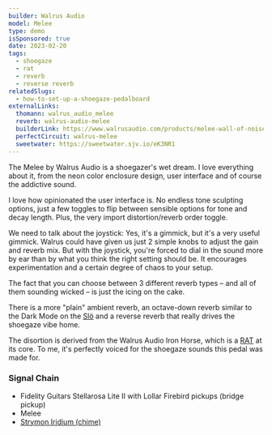 ```yaml
---
builder: Walrus Audio
model: Melee
type: demo
isSponsored: true
date: 2023-02-20
tags:
  - shoegaze
  - rat
  - reverb
  - reverse reverb
relatedSlugs:
  - how-to-set-up-a-shoegaze-pedalboard
externalLinks:
  thomann: walrus_audio_melee
  reverb: walrus-audio-melee
  builderLink: https://www.walrusaudio.com/products/melee-wall-of-noise
  perfectCircuit: walrus-melee
  sweetwater: https://sweetwater.sjv.io/eK3NR1
---
```


The Melee by Walrus Audio is a shoegazer's wet dream. I love everything about it, from the neon color enclosure design, user interface and of course the addictive sound.

I love how opinionated the user interface is. No endless tone sculpting options, just a few toggles to flip between sensible options for tone and decay length. Plus, the very import distortion/reverb order toggle.

We need to talk about the joystick: Yes, it's a gimmick, but it's a very useful gimmick. Walrus could have given us just 2 simple knobs to adjust the gain and reverb mix. But with the joystick, you're forced to dial in the sound more by ear than by what you think the right setting should be. It encourages experimentation and a certain degree of chaos to your setup.

The fact that you can choose between 3 different reverb types – and all of them sounding wicked – is just the icing on the cake.

There is a more "plain" ambient reverb, an octave-down reverb similar to the Dark Mode on the [Slö](/demos/walrus-audio-slo) and a reverse reverb that really drives the shoegaze vibe home.

The disortion is derived from the Walrus Audio Iron Horse, which is a [RAT](/demos/proco-vintage-rat-1987) at its core. To me, it's perfectly voiced for the shoegaze sounds this pedal was made for.

### Signal Chain

- Fidelity Guitars Stellarosa Lite II with Lollar Firebird pickups (bridge pickup)
- Melee
- [Strymon Iridium (chime)](/demos/strymon-iridium)
